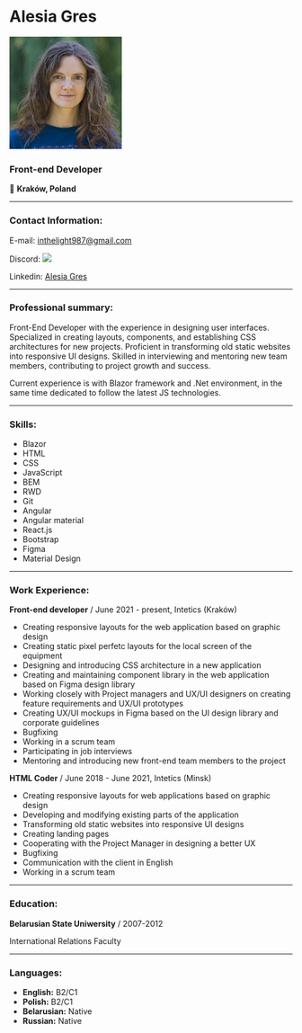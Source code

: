 # Alesia Gres 

![Photo](./photo.jpg)

### Front-end Developer

&#128205; **Kraków, Poland**

___

### Contact Information: 

E-mail: inthelight987@gmail.com 

Discord: ![](https://dcbadge.vercel.app/api/shield/546591219828916245)

Linkedin: [Alesia Gres](https://www.linkedin.com/in/alesia-gres-3a757286/)

___

### Professional summary: 

Front-End Developer with the experience in designing user interfaces. Specialized in creating layouts, components, and establishing CSS architectures for new projects. Proficient in transforming old static websites into responsive UI designs. Skilled in interviewing and mentoring new team members, contributing to project growth and success. 

Current experience is with Blazor framework and .Net environment, in the same time dedicated to follow the latest JS technologies.

___

### Skills: 

- Blazor
- HTML
- CSS
- JavaScript
- BEM
- RWD
- Git
- Angular
- Angular material
- React.js
- Bootstrap
- Figma
- Material Design 

___

### Work Experience: 

**Front-end developer** / June 2021 - present, Intetics (Kraków)

- Creating responsive layouts for the web application based on graphic design
- Creating static pixel perfetc layouts for the local screen of the equipment
- Designing and introducing CSS architecture in a new application
- Creating and maintaining component library in the web application based on Figma design library
- Working closely with Project managers and UX/UI designers on creating feature requirements and UX/UI prototypes
- Creating UX/UI mockups in Figma based on the UI design library and corporate guidelines
- Bugfixing
- Working in a scrum team
- Participating in job interviews
- Mentoring and introducing new front-end team members to the project

**HTML Coder** / June 2018 - June 2021, Intetics (Minsk)
- Creating responsive layouts for web applications based on graphic design
- Developing and modifying existing parts of the application
- Transforming old static websites into responsive UI designs
- Creating landing pages
- Cooperating with the Project Manager in designing a better UX
- Bugfixing
- Communication with the client in English
- Working in a scrum team

___

### Education: 

**Belarusian State Uniwersity** / 2007-2012

International Relations Faculty

___

### Languages: 
- **English:** B2/C1
- **Polish:** B2/C1
- **Belarusian:** Native
- **Russian:** Native